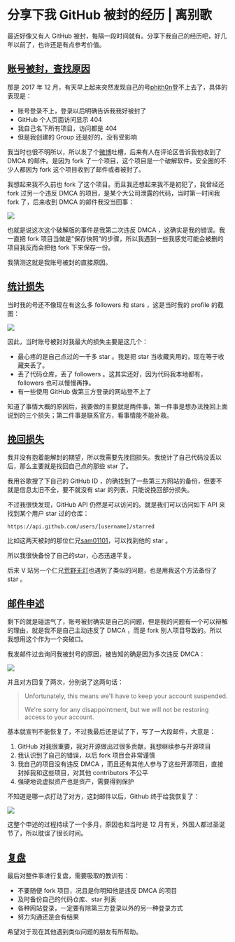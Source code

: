 # 分享下我 GitHub 被封的经历 | 离别歌
最近好像又有人 GitHub 被封，每隔一段时间就有。分享下我自己的经历吧，好几年以前了，也许还是有点参考价值。

[账号被封，查找原因](#_1)
----------------

那是 2017 年 12 月，有天早上起来突然发现自己的号[phith0n](https://github.com/phith0n)登不上去了，具体的表现是：

*   账号登录不上，登录以后明确告诉我我好被封了
*   GitHub 个人页面访问显示 404
*   我自己名下所有项目，访问都是 404
*   但是我创建的 Group 还是好的，没有受影响

我当时也很不明所以，所以发了个[微博](https://weibo.com/1074745063/FAKtz6eVW)吐槽，后来有人在评论区告诉我他收到了 DMCA 的邮件。是因为 fork 了一个项目，这个项目是一个破解软件，安全圈的不少人都因为 fork 这个项目收到了邮件或者被封了。

我想起来我不久前也 fork 了这个项目。而且我还想起来我不是初犯了，我曾经还 fork 过另一个违反 DMCA 的项目，是某个大公司泄露的代码，当时第一时间我 fork 了，后来收到 DMCA 的邮件我没当回事：

[![](https://github.com/D0n9/paper_archive/blob/main/paper/picture/2023/12/ce3ebd4e-24c3-4586-b254-224d2a4ce3d6.png?raw=true)
](https://www.leavesongs.com/media/attachment/2022/03/01/bf8c0589-b94a-4ff6-8f55-f13694fca2e4.png)

也就是说这次这个破解版的事件是我第二次违反 DMCA ，这确实是我的错误。我一直把 fork 项目当做是“保存快照”的步骤，所以我遇到一些我感觉可能会被删的项目我反而会把他 fork 下来保存一份。

我猜测这就是我账号被封的直接原因。

[统计损失](#_2)
-----------

当时我的号还不像现在有这么多 followers 和 stars ，这是当时我的 profile 的截图：

[![](https://github.com/D0n9/paper_archive/blob/main/paper/picture/2023/12/e5016e9c-6f50-48ff-9b45-27e367b0f3d8.png?raw=true)
](https://www.leavesongs.com/media/attachment/2022/03/01/9663cb37-1da2-46c1-a76e-db6eed8b8aa2.png)

因此，当时账号被封对我最大的损失主要是这几个：

*   最心疼的是自己点过的一千多 star 。我是把 star 当收藏夹用的，现在等于收藏夹丢了。
*   丢了代码仓库，丢了 followers 。这其实还好，因为代码我本地都有，followers 也可以慢慢再挣。
*   有一些使用 GitHub 做第三方登录的网站登不上了

知道了事情大概的原因后，我要做的主要就是两件事，第一件事是想办法挽回上面说到的三个损失；第二件事是联系官方，看事情能不能补救。

[挽回损失](#_3)
-----------

我并没有抱着能解封的期望，所以我需要先挽回损失。我统计了自己代码没丢以后，那么主要就是找回自己点的那些 star 了。

我用谷歌搜了下自己的 GitHub ID ，的确找到了一些第三方网站的备份，但要不就是信息太旧不全，要不就没有 star 的列表，只能说挽回部分损失。

不过我很快发现，GitHub API 仍然是可以访问的。就是我们可以访问如下 API 来找到某个用户 star 过的仓库：

`https://api.github.com/users/[username]/starred` 

比如这两天被封的那位仁兄[sam01101](https://api.github.com/users/sam01101/starred)，可以找到他的 star 。

所以我很快备份了自己的star，心态迅速平复。

后来 V 站另一个仁兄[荒野无灯](https://www.v2ex.com/t/471437)也遇到了类似的问题，也是用我这个方法备份了 star 。

[邮件申述](#_4)
-----------

剩下的就是碰运气了，账号被封确实是自己的问题，但是我的问题有一个可以辩解的理由，就是我不是自己主动违反了 DMCA ，而是 fork 别人项目导致的。所以我想用这个作为一个突破口。

我发邮件过去询问我被封号的原因，被告知的确是因为多次违反 DMCA：

[![](https://github.com/D0n9/paper_archive/blob/main/paper/picture/2023/12/59ea027e-919d-4d2a-bee6-6e9bbf159799.png?raw=true)
](https://www.leavesongs.com/media/attachment/2022/03/01/a5f8ed49-5d75-41c6-901d-9bbf1f5f3bff.png)

并且对方回复了两次，分别说了这两句话：

> Unfortunately, this means we'll have to keep your account suspended.
> 
> We're sorry for any disappointment, but we will not be restoring access to your account.

基本就宣判不能恢复了，不过我最后还是试了下，写了一大段邮件，大意是：

1.  GitHub 对我很重要，我对开源做出过很多贡献，我想继续参与开源项目
2.  我认识到了自己的错误，以后 fork 项目会非常谨慎
3.  我自己的项目没有违反 DMCA ，而且还有其他人参与了这些开源项目，直接封掉我和这些项目，对其他 contributors 不公平
4.  强硬地说虚拟资产也是资产，需要得到保护

不知道是哪一点打动了对方，这封邮件以后，Github 终于给我恢复了：

[![](https://github.com/D0n9/paper_archive/blob/main/paper/picture/2023/12/9b01bc96-71db-433b-a1ca-7f1294fb171a.png?raw=true)
](https://www.leavesongs.com/media/attachment/2022/03/01/3ff4f82e-a999-4d19-bdd0-a0e3036b149f.png)

这整个申述的过程持续了一个多月，原因也和当时是 12 月有关，外国人都过圣诞节了，所以耽误了很长时间。

[复盘](#_5)
---------

最后对整件事进行复盘，需要吸取的教训有：

*   不要随便 fork 项目，况且是你明知他是违反 DMCA 的项目
*   及时备份自己的代码仓库、star 列表
*   各种网站登录，一定要有除第三方登录以外的另一种登录方式
*   努力沟通还是会有结果

希望对于现在其他遇到类似问题的朋友有所帮助。